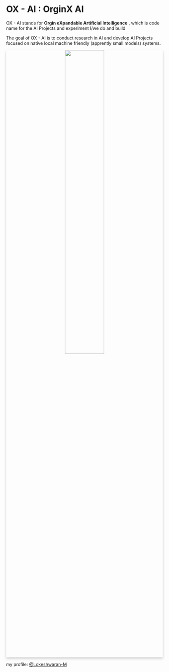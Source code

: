 
# OX - AI  : OrginX AI

OX - AI stands for **Orgin eXpandable Artificial Intelligence** , which is code name for the AI Projects and experiment I/we do and build 

The goal of OX - AI is to conduct research in AI and develop AI Projects focused on native local machine friendly (apprently small models) systems.




<a  href="https://github.com/ox-ai">
<div align="center" style="box-shadow: 0 4px 8px 0 rgba(0, 0, 0, 0.2);">
<img src="https://github.com/ox-ai/.github/assets/80915494/85e91e19-80a6-443a-a532-eccb3de4de9d" width="50%" height="50%" >
</div>
</a>

my profile:
[@Lokeshwaran-M](https://github.com/Lokeshwaran-M)


